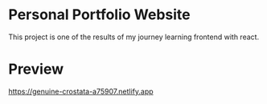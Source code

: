# Personal Portfolio Website
This project is one of the results of my journey learning frontend with react.

# Preview
https://genuine-crostata-a75907.netlify.app

